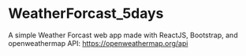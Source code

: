 # WeatherForcast_5days
A simple Weather Forcast web app made with ReactJS, Bootstrap, and openweathermap API: https://openweathermap.org/api
